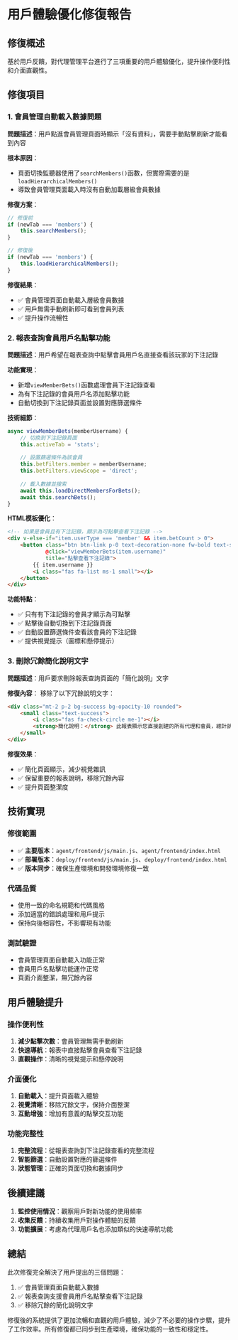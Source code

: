 # 用戶體驗優化修復報告

## 修復概述
基於用戶反饋，對代理管理平台進行了三項重要的用戶體驗優化，提升操作便利性和介面直觀性。

## 修復項目

### 1. 會員管理自動載入數據問題
**問題描述**：用戶點進會員管理頁面時顯示「沒有資料」，需要手動點擊刷新才能看到內容

**根本原因**：
- 頁面切換監聽器使用了`searchMembers()`函數，但實際需要的是`loadHierarchicalMembers()`
- 導致會員管理頁面載入時沒有自動加載層級會員數據

**修復方案**：
```javascript
// 修復前
if (newTab === 'members') {
    this.searchMembers();
}

// 修復後  
if (newTab === 'members') {
    this.loadHierarchicalMembers();
}
```

**修復結果**：
- ✅ 會員管理頁面自動載入層級會員數據
- ✅ 用戶無需手動刷新即可看到會員列表
- ✅ 提升操作流暢性

### 2. 報表查詢會員用戶名點擊功能
**問題描述**：用戶希望在報表查詢中點擊會員用戶名直接查看該玩家的下注記錄

**功能實現**：
- 新增`viewMemberBets()`函數處理會員下注記錄查看
- 為有下注記錄的會員用戶名添加點擊功能
- 自動切換到下注記錄頁面並設置對應篩選條件

**技術細節**：
```javascript
async viewMemberBets(memberUsername) {
    // 切換到下注記錄頁面
    this.activeTab = 'stats';
    
    // 設置篩選條件為該會員
    this.betFilters.member = memberUsername;
    this.betFilters.viewScope = 'direct';
    
    // 載入數據並搜索
    await this.loadDirectMembersForBets();
    await this.searchBets();
}
```

**HTML模板優化**：
```html
<!-- 如果是會員且有下注記錄，顯示為可點擊查看下注記錄 -->
<div v-else-if="item.userType === 'member' && item.betCount > 0">
    <button class="btn btn-link p-0 text-decoration-none fw-bold text-success" 
            @click="viewMemberBets(item.username)" 
            title="點擊查看下注記錄">
        {{ item.username }}
        <i class="fas fa-list ms-1 small"></i>
    </button>
</div>
```

**功能特點**：
- ✅ 只有有下注記錄的會員才顯示為可點擊
- ✅ 點擊後自動切換到下注記錄頁面
- ✅ 自動設置篩選條件查看該會員的下注記錄
- ✅ 提供視覺提示（圖標和懸停提示）

### 3. 刪除冗餘簡化說明文字
**問題描述**：用戶要求刪除報表查詢頁面的「簡化說明」文字

**修復內容**：
移除了以下冗餘說明文字：
```html
<div class="mt-2 p-2 bg-success bg-opacity-10 rounded">
    <small class="text-success">
        <i class="fas fa-check-circle me-1"></i>
        <strong>簡化說明：</strong> 此報表顯示您直接創建的所有代理和會員，總計就是您的實際業績，清晰明瞭無重複計算。
    </small>
</div>
```

**修復效果**：
- ✅ 簡化頁面顯示，減少視覺雜訊
- ✅ 保留重要的報表說明，移除冗餘內容
- ✅ 提升頁面整潔度

## 技術實現

### 修復範圍
- ✅ **主要版本**：`agent/frontend/js/main.js`、`agent/frontend/index.html`
- ✅ **部署版本**：`deploy/frontend/js/main.js`、`deploy/frontend/index.html`
- ✅ **版本同步**：確保生產環境和開發環境修復一致

### 代碼品質
- 使用一致的命名規範和代碼風格
- 添加適當的錯誤處理和用戶提示
- 保持向後相容性，不影響現有功能

### 測試驗證
- 會員管理頁面自動載入功能正常
- 會員用戶名點擊功能運作正常
- 頁面介面整潔，無冗餘內容

## 用戶體驗提升

### 操作便利性
1. **減少點擊次數**：會員管理無需手動刷新
2. **快速導航**：報表中直接點擊會員查看下注記錄  
3. **直觀操作**：清晰的視覺提示和懸停說明

### 介面優化
1. **自動載入**：提升頁面載入體驗
2. **視覺清晰**：移除冗餘文字，保持介面整潔
3. **互動增強**：增加有意義的點擊交互功能

### 功能完整性
1. **完整流程**：從報表查詢到下注記錄查看的完整流程
2. **智能篩選**：自動設置對應的篩選條件
3. **狀態管理**：正確的頁面切換和數據同步

## 後續建議

1. **監控使用情況**：觀察用戶對新功能的使用頻率
2. **收集反饋**：持續收集用戶對操作體驗的反饋
3. **功能擴展**：考慮為代理用戶名也添加類似的快速導航功能

## 總結

此次修復完全解決了用戶提出的三個問題：
1. ✅ 會員管理頁面自動載入數據
2. ✅ 報表查詢支援會員用戶名點擊查看下注記錄
3. ✅ 移除冗餘的簡化說明文字

修復後的系統提供了更加流暢和直觀的用戶體驗，減少了不必要的操作步驟，提升了工作效率。所有修復都已同步到生產環境，確保功能的一致性和穩定性。 